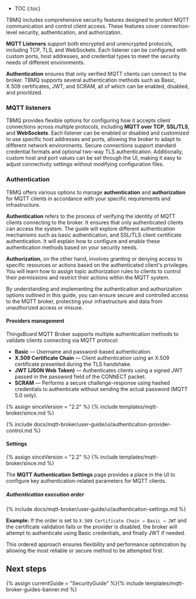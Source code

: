 * TOC
{:toc}

TBMQ includes comprehensive security features designed to protect MQTT communication and control client access. These features cover connection-level security, authentication, and authorization.

**MQTT Listeners** support both encrypted and unencrypted protocols, including TCP, TLS, and WebSockets. Each listener can be configured with custom ports, host addresses, and credential types to meet the security needs of different environments.

**Authentication** ensures that only verified MQTT clients can connect to the broker. TBMQ supports several authentication methods such as Basic, X.509 certificates, JWT, and SCRAM, all of which can be enabled, disabled, and prioritized.

### MQTT listeners

TBMQ provides flexible options for configuring how it accepts client connections across multiple protocols, including **MQTT over TCP**, **SSL/TLS**, and **WebSockets**.
Each listener can be enabled or disabled and customized to use specific host addresses and ports, allowing the broker to adapt to different network environments. 
Secure connections support standard credential formats and optional two-way TLS authentication.
Additionally, custom host and port values can be set through the UI, making it easy to adjust connectivity settings without modifying configuration files.

### Authentication

TBMQ offers various options to manage **authentication** and **authorization** for MQTT clients in accordance with your specific requirements and infrastructure.

**Authentication** refers to the process of verifying the identity of MQTT clients connecting to the broker.
It ensures that only authenticated clients can access the system.
The guide will explore different authentication mechanisms such as basic authentication, and SSL/TLS client certificate authentication.
It will explain how to configure and enable these authentication methods based on your security needs.

**Authorization**, on the other hand, involves granting or denying access to specific resources or actions based on the authenticated client's privileges.
You will learn how to assign topic authorization rules to clients to control their permissions and restrict their actions within the MQTT system.

By understanding and implementing the authentication and authorization options outlined in this guide,
you can ensure secure and controlled access to the MQTT broker, protecting your infrastructure and data from unauthorized access or misuse.

#### Providers management

ThingsBoard MQTT Broker supports multiple authentication methods to validate clients connecting via MQTT protocol:
- **Basic** — Username and password-based authentication.
- **X.509 Certificate Chain** — Client authentication using an X.509 certificate presented during the TLS handshake.
- **JWT (JSON Web Token)** — Authenticates clients using a signed JWT passed in the password field of the CONNECT packet.
- **SCRAM** — Performs a secure challenge-response using hashed credentials to authenticate without sending the actual password (MQTT 5.0 only).

{% assign sinceVersion = "2.2" %}
{% include templates/mqtt-broker/since.md %}

{% include docs/mqtt-broker/user-guide/ui/authentication-provider-control.md %}

#### Settings

{% assign sinceVersion = "2.2" %}
{% include templates/mqtt-broker/since.md %}

The **MQTT Authentication Settings** page provides a place in the UI to configure key authentication-related parameters for MQTT clients. 

##### Authentication execution order

{% include docs/mqtt-broker/user-guide/ui/authentication-settings.md %}

**Example:** If the order is set to `X.509 Certificate Chain → Basic → JWT` and the certificate validation fails or the provider is disabled, the broker will attempt to authenticate using Basic credentials, and finally JWT if needed.

This ordered approach ensures flexibility and performance optimization by allowing the most reliable or secure method to be attempted first.

## Next steps

{% assign currentGuide = "SecurityGuide" %}{% include templates/mqtt-broker-guides-banner.md %}
